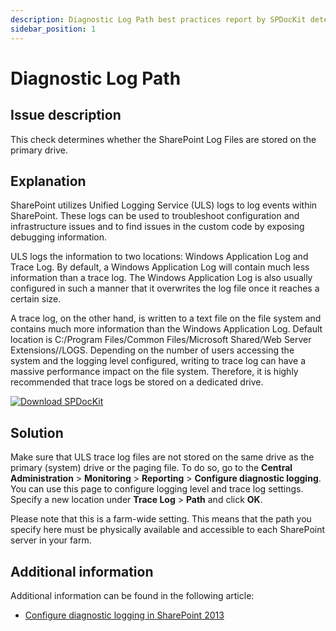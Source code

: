 ```yaml
---
description: Diagnostic Log Path best practices report by SPDocKit determines whether the SharePoint Log Files are stored on the primary drive.
sidebar_position: 1
---
```


# Diagnostic Log Path

## Issue description

This check determines whether the SharePoint Log Files are stored on the primary drive.

## Explanation

SharePoint utilizes Unified Logging Service \(ULS\) logs to log events within SharePoint. These logs can be used to troubleshoot configuration and infrastructure issues and to find issues in the custom code by exposing debugging information.

ULS logs the information to two locations: Windows Application Log and Trace Log. By default, a Windows Application Log will contain much less information than a trace log. The Windows Application Log is also usually configured in such a manner that it overwrites the log file once it reaches a certain size.

A trace log, on the other hand, is written to a text file on the file system and contains much more information than the Windows Application Log. Default location is C:/Program Files/Common Files/Microsoft Shared/Web Server Extensions//LOGS. Depending on the number of users accessing the system and the logging level configured, writing to trace log can have a massive performance impact on the file system. Therefore, it is highly recommended that trace logs be stored on a dedicated drive.

[![Download SPDocKit](/img/spdockit-download.png)](http://bit.ly/2US0Zna)

## Solution

Make sure that ULS trace log files are not stored on the same drive as the primary \(system\) drive or the paging file. To do so, go to the **Central Administration** &gt; **Monitoring** &gt; **Reporting** &gt; **Configure diagnostic logging**. You can use this page to configure logging level and trace log settings. Specify a new location under **Trace Log** &gt; **Path** and click **OK**.

Please note that this is a farm-wide setting. This means that the path you specify here must be physically available and accessible to each SharePoint server in your farm.

## Additional information

Additional information can be found in the following article:

* [Configure diagnostic logging in SharePoint 2013](https://technet.microsoft.com/en-us/library/ee748656.aspx)

